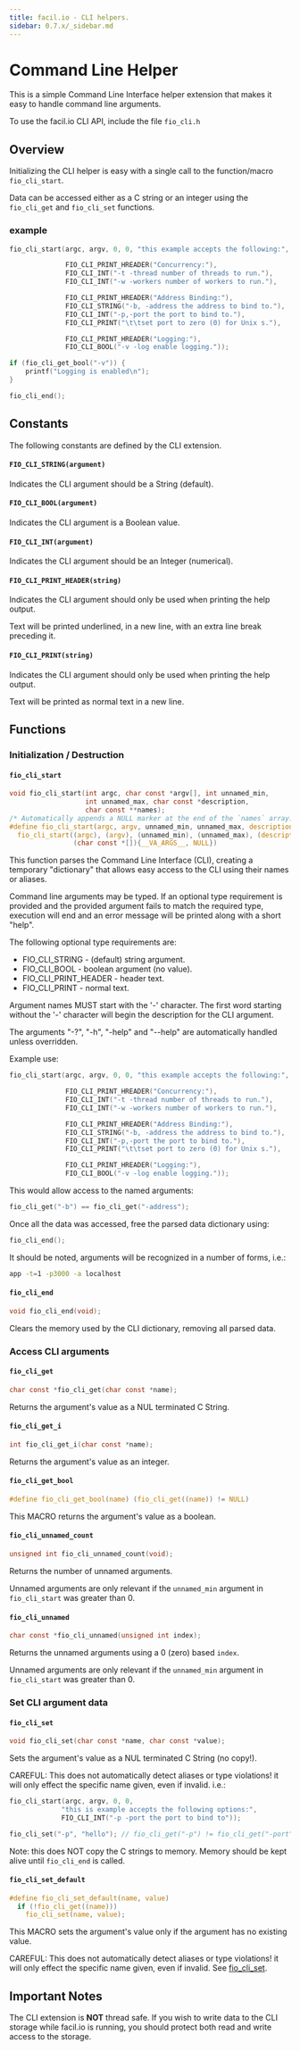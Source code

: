 ```yaml
---
title: facil.io - CLI helpers.
sidebar: 0.7.x/_sidebar.md
---
```

# Command Line Helper

This is a simple Command Line Interface helper extension that makes it easy to handle command line arguments.

To use the facil.io CLI API, include the file `fio_cli.h`

## Overview

Initializing the CLI helper is easy with a single call to the function/macro `fio_cli_start`.

Data can be accessed either as a C string or an integer using the `fio_cli_get` and `fio_cli_set` functions.

### example

```c
fio_cli_start(argc, argv, 0, 0, "this example accepts the following:",

              FIO_CLI_PRINT_HREADER("Concurrency:"),
              FIO_CLI_INT("-t -thread number of threads to run."),
              FIO_CLI_INT("-w -workers number of workers to run."),

              FIO_CLI_PRINT_HREADER("Address Binding:"),
              FIO_CLI_STRING("-b, -address the address to bind to."),
              FIO_CLI_INT("-p,-port the port to bind to."),
              FIO_CLI_PRINT("\t\tset port to zero (0) for Unix s."),

              FIO_CLI_PRINT_HREADER("Logging:"),
              FIO_CLI_BOOL("-v -log enable logging."));

if (fio_cli_get_bool("-v")) {
    printf("Logging is enabled\n");
}

fio_cli_end();
```

## Constants

The following constants are defined by the CLI extension.

#### `FIO_CLI_STRING(argument)`

Indicates the CLI argument should be a String (default).

#### `FIO_CLI_BOOL(argument)`

Indicates the CLI argument is a Boolean value.

#### `FIO_CLI_INT(argument)`

Indicates the CLI argument should be an Integer (numerical). 

#### `FIO_CLI_PRINT_HEADER(string)`

Indicates the CLI argument should only be used when printing the help output. 

Text will be printed underlined, in a new line, with an extra line break preceding it.

#### `FIO_CLI_PRINT(string)`

Indicates the CLI argument should only be used when printing the help output. 

Text will be printed as normal text in a new line.

## Functions

### Initialization / Destruction

#### `fio_cli_start`

```c
void fio_cli_start(int argc, char const *argv[], int unnamed_min,
                   int unnamed_max, char const *description,
                   char const **names);
/* Automatically appends a NULL marker at the end of the `names` array. */
#define fio_cli_start(argc, argv, unnamed_min, unnamed_max, description, ...)  \
  fio_cli_start((argc), (argv), (unnamed_min), (unnamed_max), (description),   \
                (char const *[]){__VA_ARGS__, NULL})
```

This function parses the Command Line Interface (CLI), creating a temporary "dictionary" that allows easy access to the CLI using their names or aliases.

Command line arguments may be typed. If an optional type requirement is provided and the provided argument fails to match the required type, execution will end and an error message will be printed along with a short "help".

The following optional type requirements are:

* FIO_CLI_STRING        - (default) string argument.
* FIO_CLI_BOOL          - boolean argument (no value).
* FIO_CLI_PRINT_HEADER  - header text.
* FIO_CLI_PRINT         - normal text.


Argument names MUST start with the '-' character. The first word starting
without the '-' character will begin the description for the CLI argument.

The arguments "-?", "-h", "-help" and "--help" are automatically handled
unless overridden.

Example use:

```c
fio_cli_start(argc, argv, 0, 0, "this example accepts the following:",

              FIO_CLI_PRINT_HREADER("Concurrency:"),
              FIO_CLI_INT("-t -thread number of threads to run."),
              FIO_CLI_INT("-w -workers number of workers to run."),

              FIO_CLI_PRINT_HREADER("Address Binding:"),
              FIO_CLI_STRING("-b, -address the address to bind to."),
              FIO_CLI_INT("-p,-port the port to bind to."),
              FIO_CLI_PRINT("\t\tset port to zero (0) for Unix s."),

              FIO_CLI_PRINT_HREADER("Logging:"),
              FIO_CLI_BOOL("-v -log enable logging."));
 ```

This would allow access to the named arguments:

```c
fio_cli_get("-b") == fio_cli_get("-address");
```

Once all the data was accessed, free the parsed data dictionary using:

```c
fio_cli_end();
```
It should be noted, arguments will be recognized in a number of forms, i.e.:

```bash
app -t=1 -p3000 -a localhost
```

#### `fio_cli_end`

```c
void fio_cli_end(void);
```

Clears the memory used by the CLI dictionary, removing all parsed data.

### Access CLI arguments

#### `fio_cli_get`

```c
char const *fio_cli_get(char const *name);
```

Returns the argument's value as a NUL terminated C String.

#### `fio_cli_get_i`

```c
int fio_cli_get_i(char const *name);
```

Returns the argument's value as an integer.

#### `fio_cli_get_bool`

```c
#define fio_cli_get_bool(name) (fio_cli_get((name)) != NULL)
```

This MACRO returns the argument's value as a boolean.

#### `fio_cli_unnamed_count`

```c
unsigned int fio_cli_unnamed_count(void);
```

Returns the number of unnamed arguments.

Unnamed arguments are only relevant if the `unnamed_min` argument in `fio_cli_start` was greater than 0.

#### `fio_cli_unnamed`

```c
char const *fio_cli_unnamed(unsigned int index);
```

Returns the unnamed arguments using a 0 (zero) based `index`.

Unnamed arguments are only relevant if the `unnamed_min` argument in `fio_cli_start` was greater than 0.

### Set CLI argument data

#### `fio_cli_set`

```c
void fio_cli_set(char const *name, char const *value);
```

Sets the argument's value as a NUL terminated C String (no copy!).

CAREFUL: This does not automatically detect aliases or type violations! it will only effect the specific name given, even if invalid. i.e.:

```c
fio_cli_start(argc, argv, 0, 0,
             "this is example accepts the following options:",
             FIO_CLI_INT("-p -port the port to bind to"));

fio_cli_set("-p", "hello"); // fio_cli_get("-p") != fio_cli_get("-port");
```

Note: this does NOT copy the C strings to memory. Memory should be kept alive until `fio_cli_end` is called.

#### `fio_cli_set_default`

```c
#define fio_cli_set_default(name, value)                                       \
  if (!fio_cli_get((name)))                                                    \
    fio_cli_set(name, value);
```

This MACRO sets the argument's value only if the argument has no existing value.

CAREFUL: This does not automatically detect aliases or type violations! it will only effect the specific name given, even if invalid. See [fio_cli_set](#fio_cli_set).

## Important Notes

The CLI extension is **NOT** thread safe. If you wish to write data to the CLI storage while facil.io is running, you should protect both read and write access to the storage.
